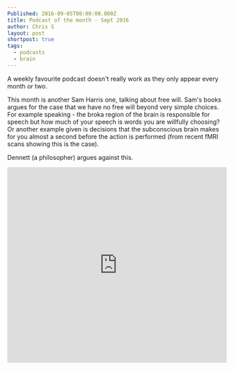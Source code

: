 ```yaml
---
Published: 2016-09-05T00:00:00.000Z
title: Podcast of the month - Sept 2016
author: Chris S
layout: post
shortpost: true
tags:
  - podcasts
  - brain
---
```



A weekly favourite podcast doesn't really work as they only appear every month or two.

This month is another Sam Harris one, talking about free will. Sam's books argues for the case that we have no free will beyond very simple choices. For example speaking - the broka region of the brain is responsible for speech but how much of your speech is words you are willfully choosing? Or another example given is decisions that the subconscious brain makes for you almost a second before the action is performed (from recent fMRI scans showing this is the case).

Dennett (a philosopher) argues against this.

<iframe width="100%" height="450" scrolling="no" frameborder="no" src="https://w.soundcloud.com/player/?url=https%3A//api.soundcloud.com/tracks/272067349&amp;auto_play=false&amp;hide_related=false&amp;show_comments=true&amp;show_user=true&amp;show_reposts=false&amp;visual=true"></iframe>